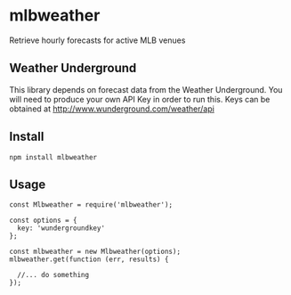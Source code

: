 # mlbweather
Retrieve hourly forecasts for active MLB venues

## Weather Underground
This library depends on forecast data from the Weather Underground.  You will need to produce your own API Key in order to run this.  Keys can be obtained at http://www.wunderground.com/weather/api

## Install
```
npm install mlbweather
```

## Usage
```
const Mlbweather = require('mlbweather');

const options = {
  key: 'wundergroundkey'
};

const mlbweather = new Mlbweather(options);
mlbweather.get(function (err, results) {
  
  //... do something
});
```
